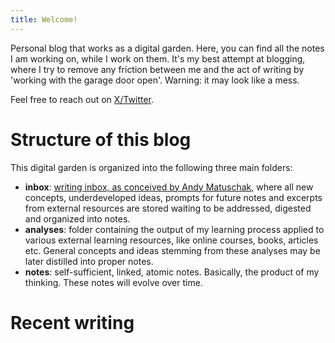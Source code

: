 ```yaml
---
title: Welcome!
---
```


Personal blog that works as a digital garden. Here, you can find all the notes I am working on, while I work on them. It's my best attempt at blogging, where I try to remove any friction between me and the act of writing by 'working with the garage door open'.
Warning: it may look like a mess. 

Feel free to reach out on [X/Twitter](https://x.com/pentamatteo_).

# Structure of this blog
This digital garden is organized into the following three main folders:
- **inbox**: [writing inbox, as conceived by Andy Matuschak](https://notes.andymatuschak.org/zUP4GuzPF33dWkZPiu9N6V5), where all new concepts, underdeveloped ideas, prompts for future notes and excerpts from external resources are stored waiting to be addressed, digested and organized into notes.
- **analyses**: folder containing the output of my learning process applied to various external learning resources, like online courses, books, articles etc. General concepts and ideas stemming from these analyses may be later distilled into proper notes.
- **notes**: self-sufficient, linked, atomic notes. Basically, the product of my thinking. These notes will evolve over time.

# Recent writing